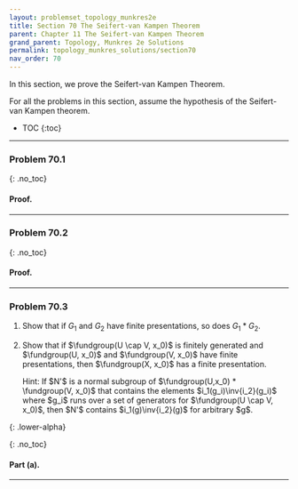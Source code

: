 ```yaml
---
layout: problemset_topology_munkres2e
title: Section 70 The Seifert-van Kampen Theorem
parent: Chapter 11 The Seifert-van Kampen Theorem
grand_parent: Topology, Munkres 2e Solutions
permalink: topology_munkres_solutions/section70
nav_order: 70
---
```


In this section, we prove the Seifert-van Kampen Theorem.

For all the problems in this section, assume the hypothesis of the Seifert-van Kampen theorem.

* TOC
{:toc}

---

<div class='problem_stmt in_progress' markdown='1'>

### Problem 70.1

{: .no_toc}
#### Proof.

</div>

---

<div class='problem_stmt in_progress' markdown='1'>

### Problem 70.2

{: .no_toc}
#### Proof.

</div>

---

<div class='problem_stmt in_progress' markdown='1'>

### Problem 70.3
1. Show that if $G_1$ and $G_2$ have finite presentations, so does $G_1 * G_2$.
2. Show that if $\fundgroup(U \cap V, x_0)$ is finitely generated and $\fundgroup(U, x_0)$ and $\fundgroup(V, x_0)$ have finite presentations, then $\fundgroup(X, x_0)$ has a finite presentation.

   <div class='problem_notes' markdown='1'>
   Hint: If $N'$ is a normal subgroup of $\fundgroup(U,x_0) * \fundgroup(V, x_0)$ that contains the elements $i_1(g_i)\inv{i_2}(g_i)$ where $g_i$ runs over a set of generators for $\fundgroup(U \cap V, x_0)$, then $N'$ contains $i_1(g)\inv{i_2}(g)$ for arbitrary $g$.
   </div>
{: .lower-alpha}


{: .no_toc}
#### Part (a).

</div>

---
